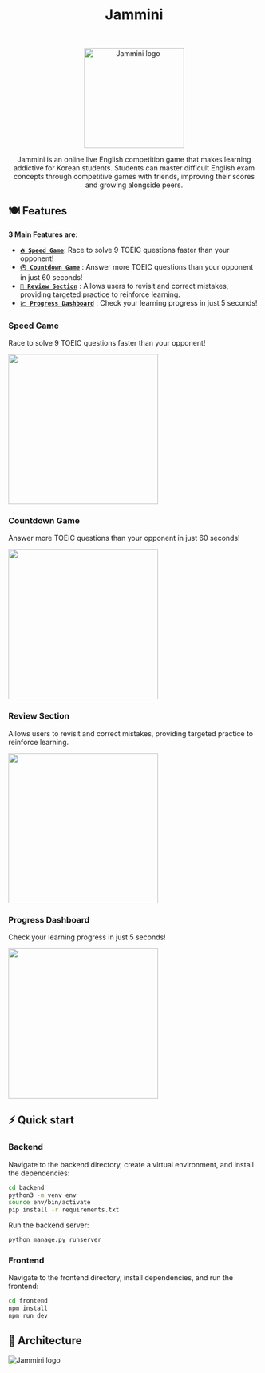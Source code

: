 <h1 align="center"> Jammini </h1><br>
<p align="center">
    <img width="200" alt="Jammini logo" src="https://github.com/user-attachments/assets/c7e905e4-199a-495c-b10b-9ab7fe10a606">
</p>

<p align="center"> 
Jammini is an online live English competition game that makes learning addictive for Korean students. Students can master difficult English exam concepts through competitive games with friends, improving their scores and growing alongside peers.
</p>

## 🍽️ Features

**3 Main Features are**:

* [**`️‍🔥 Speed Game`**](#feature1): Race to solve 9 TOEIC questions faster than your opponent!
* [**`🕒 Countdown Game`**](#feature2) : Answer more TOEIC questions than your opponent in just 60 seconds!
* [**`📝 Review Section`**](#feature3) : Allows users to revisit and correct mistakes, providing targeted practice to reinforce learning.
* [**`📈 Progress Dashboard`**](#feature4) : Check your learning progress in just 5 seconds!

<h3 id="feature1">Speed Game</h3>
Race to solve 9 TOEIC questions faster than your opponent!

<p>
  <img width="300" src="https://github.com/user-attachments/assets/5cf665e9-6e12-42dd-a331-50bf0b13c1ca" />
</p>

<h3 id="feature2">Countdown Game</h3>
Answer more TOEIC questions than your opponent in just 60 seconds!

<p>
  <img width="300" src="https://github.com/user-attachments/assets/f5c4047c-9699-468e-b630-4f61781dbb36" />
</p>

<h3 id="feature3">Review Section</h3>
Allows users to revisit and correct mistakes, providing targeted practice to reinforce learning.

<p>
  <img width="300" src="https://github.com/user-attachments/assets/5c1b9a27-9907-432b-b3a3-3680c840730d" />
</p>

<h3 id="feature4">Progress Dashboard</h3>
Check your learning progress in just 5 seconds!

<p>
  <img width="300" src="https://github.com/user-attachments/assets/a87d822f-971a-48ec-a85d-90edddb69487" />
</p>

## ⚡️ Quick start

### Backend

Navigate to the backend directory, create a virtual environment, and install the dependencies:

```bash
cd backend
python3 -m venv env
source env/bin/activate
pip install -r requirements.txt
```

Run the backend server:

```bash
python manage.py runserver
```

### Frontend

Navigate to the frontend directory, install dependencies, and run the frontend:

```bash
cd frontend
npm install
npm run dev
```

## 🧱 Architecture
<img alt="Jammini logo" src="https://github.com/user-attachments/assets/f6883d4a-af4b-4eb8-b3d8-2f9f596cb572">


<br />
<br />